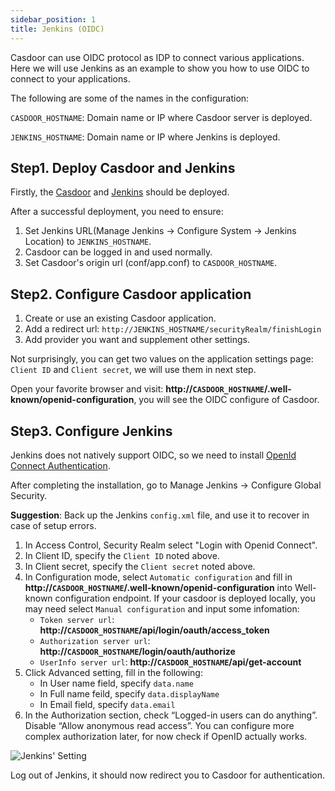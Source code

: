 ```yaml
---
sidebar_position: 1
title: Jenkins (OIDC)
---
```


Casdoor can use OIDC protocol as IDP to connect various applications. Here we will use Jenkins as an example to show you how to use OIDC to connect to your applications.

The following are some of the names in the configuration:

`CASDOOR_HOSTNAME`: Domain name or IP where Casdoor server is deployed.

`JENKINS_HOSTNAME`: Domain name or IP where Jenkins is deployed.


## Step1. Deploy Casdoor and Jenkins
Firstly, the [Casdoor](https://casdoor.org/docs/basic/installation) and [Jenkins](https://www.jenkins.io/doc/book/installing/) should be deployed. 

After a successful deployment, you need to ensure:
1. Set Jenkins URL(Manage Jenkins -> Configure System -> Jenkins Location) to `JENKINS_HOSTNAME`.
2. Casdoor can be logged in and used normally.
3. Set Casdoor's origin url (conf/app.conf) to `CASDOOR_HOSTNAME`.

## Step2. Configure Casdoor application
1. Create or use an existing Casdoor application.
2. Add a redirect url: `http://JENKINS_HOSTNAME/securityRealm/finishLogin` 
3. Add provider you want and supplement other settings.

Not surprisingly, you can get two values ​​on the application settings page: `Client ID` and `Client secret`, we will use them in next step.

Open your favorite browser and visit: **http://`CASDOOR_HOSTNAME`/.well-known/openid-configuration**, you will see the OIDC configure of Casdoor.

## Step3. Configure Jenkins
Jenkins does not natively support OIDC, so we need to install [OpenId Connect Authentication](https://plugins.jenkins.io/oic-auth/).

After completing the installation, go to Manage Jenkins -> Configure Global Security.

**Suggestion**: Back up the Jenkins `config.xml` file, and use it to recover in case of setup errors.

1. In Access Control, Security Realm select "Login with Openid Connect".
2. In Client ID, specify the `Client ID` noted above.
3. In Client secret, specify the `Client secret` noted above.
4. In Configuration mode, select `Automatic configuration` and fill in **http://`CASDOOR_HOSTNAME`/.well-known/openid-configuration** into Well-known configuration endpoint. If your casdoor is deployed locally, you may need select `Manual configuration` and input some infomation:
    - `Token server url`: **http://`CASDOOR_HOSTNAME`/api/login/oauth/access_token**
    - `Authorization server url`: **http://`CASDOOR_HOSTNAME`/login/oauth/authorize**
    - `UserInfo server url`: **http://`CASDOOR_HOSTNAME`/api/get-account**
5. Click Advanced setting, fill in the following:
    - In User name field, specify `data.name`
    - In Full name feild, specify `data.displayName`
    - In Email field, specify `data.email`
6. In the Authorization section, check “Logged-in users can do anything”. Disable “Allow anonymous read access”. You can configure more complex authorization later, for now check if OpenID actually works.

![Jenkins' Setting](/img/jenkinssetting.png)

Log out of Jenkins, it should now redirect you to Casdoor for authentication.